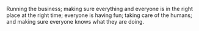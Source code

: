 Running the business; making sure everything and everyone is in the right place at the right time; everyone is having fun; taking care of the humans; and making sure everyone knows what they are doing.
